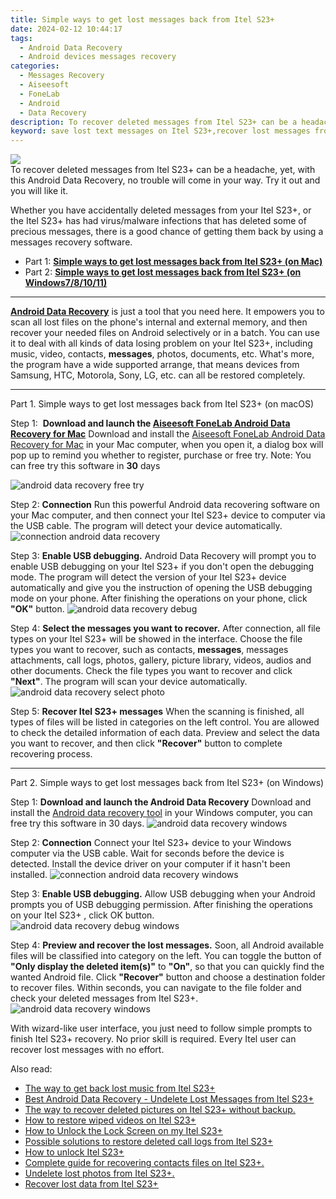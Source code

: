 ```yaml
---
title: Simple ways to get lost messages back from Itel S23+
date: 2024-02-12 10:44:17
tags: 
  - Android Data Recovery
  - Android devices messages recovery
categories: 
  - Messages Recovery
  - Aiseesoft
  - FoneLab
  - Android
  - Data Recovery
description: To recover deleted messages from Itel S23+ can be a headache, yet, with this Android Data Recovery, no trouble will come in your way. Try it out and you will like it.
keyword: save lost text messages on Itel S23+,recover lost messages from Itel S23+,Itel S23+ messages recovery,Regain missing text messages on Itel S23+,broken Itel S23+ messages recovery solution,undelete text messages from Itel S23+,does the Itel S23+ have a backup for deleted messages,recover messages from Itel S23+,recover deleted messages 2018 for Itel S23+,how to refind deleted messages from Itel S23+,messages disappear Itel S23+
---
```


<img src="https://img0mobiles.techidaily.com/images/best-assets/devices/itel/itel-s23plus/4.jpg" class="atpl-imgstyle"  />

<div class="atpl-content atpl-for-fonelab-android recover-messages">

<div class="atpl-post-description-part-1">
To recover deleted messages from Itel S23+ can be a headache, yet, with this Android Data Recovery, no trouble will come in your way. Try it out and you will like it.
</div>




<div class="atpl-post-description-part-2">
<div class="tpl-content-sub-paragraph-normal">
  <p>
    Whether you have accidentally deleted messages from your Itel S23+, or the Itel S23+ has had virus/malware infections that has deleted some of precious messages, there is a good chance of getting them back by using a messages recovery software.
  </p>
</div>
</div>

<ul>
  <li>Part 1: <strong><a href="#p1">Simple ways to get lost messages back from Itel S23+ (on Mac)</a></strong></li>
  <li>Part 2: <strong><a href="#p2">Simple ways to get lost messages back from Itel S23+ (on Windows7/8/10/11)</a></strong></li>
</ul>

<hr>
<div class="atpl-post-description-part-3">
<div class="tpl-content-sub-paragraph-normal">
  <p>
    <a href="https://tools.techidaily.com/aiseesoft-android-data-recovery/" target="_blank" rel="noopener"><strong>Android Data Recovery</strong></a> is just a tool that you need here. It empowers you to scan all lost files on the phone's internal and external memory, and then recover your needed files on Android selectively or in a batch. You can use it to deal with all kinds of data losing problem on your Itel S23+, including music, video, contacts, <b>messages</b>, photos, documents, etc. What's more, the program have a wide supported arrange, that means devices from Samsung, HTC, Motorola, Sony, LG, etc. can all be restored completely.
  </p>
</div>
</div>


<!-- Part 1 -->
<a id="p1" name="p1" ></a><hr>

<div>
  <span class="atpl-step-part-style">Part 1. Simple ways to get lost messages back from Itel S23+ (on macOS)</span>
</div>  

<span class="atpl-stepstyle-a"><span>Step 1: </span></span> <strong>Download and launch the <a href="https://tools.techidaily.com/aiseesoft-android-data-recovery-for-mac/" target="_blank" rel="noopener">Aiseesoft FoneLab Android Data Recovery for Mac</a></strong>
Download and install the <a href="https://tools.techidaily.com/aiseesoft-android-data-recovery-for-mac/" target="_blank" rel="noopener">Aiseesoft FoneLab Android Data Recovery for Mac</a> in your Mac computer, when you open it, a dialog box will pop up to remind you whether to register, purchase or free try.
Note: You can free try this software in <strong>30</strong> days

<img src="https://tools.techidaily.com/images/apps/aiseesoft/android-data-recovery/mac-free-try.png" class="atpl-imgstyle" alt="android data recovery free try" />

<span class="atpl-stepstyle-a"><span>Step 2: </span></span> <strong>Connection</strong>
Run this powerful Android data recovering software on your Mac computer, and then connect your Itel S23+ device to computer via the USB cable. The program will detect your device automatically.
<img src="https://tools.techidaily.com/images/apps/aiseesoft/android-data-recovery/mac-connection-interface.jpg" class="atpl-imgstyle" alt="connection android data recovery" />

<span class="atpl-stepstyle-a"><span>Step 3: </span></span> <strong>Enable USB debugging.</strong>
Android Data Recovery will prompt you to enable USB debugging on your Itel S23+  if you don't open the debugging mode. The program will detect the version of your Itel S23+ device automatically and give you the instruction of opening the USB debugging mode on your phone. After finishing the operations on your phone, click <strong>"OK"</strong> button.
<img src="https://tools.techidaily.com/images/apps/aiseesoft/android-data-recovery/mac-android-usb-debug.jpg"  class="atpl-imgstyle" alt="android data recovery debug" />

<span class="atpl-stepstyle-a"><span>Step 4: </span></span> <strong>Select the messages you want to recover.</strong>
After connection, all file types on your Itel S23+ will be showed in the interface. Choose the file types you want to recover, such as contacts, <strong>messages</strong>, messages attachments, call logs, photos, gallery, picture library, videos, audios and other documents. Check the file types you want to recover and click  <b>"Next"</b>. The program will scan your device automatically.
<img src="https://tools.techidaily.com/images/apps/aiseesoft/android-data-recovery/mac-choose-type-messages.jpg" class="atpl-imgstyle" alt="android data recovery select photo" />

<span class="atpl-stepstyle-a"><span>Step 5: </span></span> <strong>Recover Itel S23+ messages</strong>
When the scanning is finished, all types of files will be listed in categories on the left control. You are allowed to check the detailed information of each data. Preview and select the data you want to recover, and then click <b>"Recover"</b> button to complete recovering process.

<a id="p2" name="p2"></a><hr>

<div class="atpl-step-part-style">Part 2. Simple ways to get lost messages back from Itel S23+ (on Windows)</div>

<span class="atpl-stepstyle-a"><span>Step 1: </span></span> <strong>Download and launch the Android Data Recovery</strong>
Download and install the <a href="https://tools.techidaily.com/aiseesoft-android-data-recovery-for-win/" target="_blank" rel="noopener">Android data recovery tool</a> in your Windows computer, you can free try this software in 30 days.
<img src="https://tools.techidaily.com/images/apps/aiseesoft/android-data-recovery/win-start-interface.png"  class="atpl-imgstyle" alt="android data recovery windows" />

<span class="atpl-stepstyle-a"><span>Step 2: </span></span> <strong>Connection</strong>
Connect your Itel S23+ device to your Windows computer via the USB cable. Wait for seconds before the device is detected. Install the device driver on your computer if it hasn't been installed.
<img src="https://tools.techidaily.com/images/apps/aiseesoft/android-data-recovery/win-connection-interface.png" class="atpl-imgstyle" alt="connection android data recovery windows" />

<span class="atpl-stepstyle-a"><span>Step 3: </span></span> <strong>Enable USB debugging.</strong>
Allow USB debugging when your Android prompts you of USB debugging permission. After finishing the operations on your Itel S23+ , click OK button.
<img src="https://tools.techidaily.com/images/apps/aiseesoft/android-data-recovery/win-android-usb-debug.png" class="atpl-imgstyle" alt="android data recovery debug windows" />

<span class="atpl-stepstyle-a"><span>Step 4: </span></span> <strong>Preview and recover the lost messages.</strong>
Soon, all Android available files will be classified into category on the left. You can toggle the button of <b>"Only display the deleted item(s)"</b> to <b>"On"</b>, so that you can quickly find the wanted Android file. Click <b>"Recover"</b> button and choose a destination folder to recover files. Within seconds, you can navigate to the file folder and check your deleted messages from Itel S23+.
<img src="https://tools.techidaily.com/images/apps/aiseesoft/android-data-recovery/win-recover-messages.jpg" class="atpl-imgstyle" alt="android data recovery windows" />

<div class="atpl-post-description-part-4">
<div class="tpl-content-sub-paragraph-normal">
  <p>
    With wizard-like user interface, you just need to follow simple prompts to finish Itel S23+ recovery. No prior skill is required. Every Itel user can recover lost messages with no effort.
  </p>
</div>
</div>

<ins class="adsbygoogle"
     style="display:block"
     data-ad-client="ca-pub-7571918770474297"
     data-ad-slot="8358498916"
     data-ad-format="auto"
     data-full-width-responsive="true"></ins>

<span class="atpl-alsoreadstyle">Also read:</span>
<div><ul>
<li><a href="/the-way-to-get-back-lost-music-from-itel-s23plus-by-fonelab-android-recover-music/" target="_blank" rel="noopener"><u>The way to get back lost music from Itel S23+</u></a></li>
<li><a href="/best-android-data-recovery-undelete-lost-messages-from-itel-s23plus-by-fonelab-android-recover-messages/" target="_blank" rel="noopener"><u>Best Android Data Recovery - Undelete Lost Messages from Itel S23+</u></a></li>
<li><a href="/the-way-to-recover-deleted-pictures-on-itel-s23plus-without-backup-by-fonelab-android-recover-pictures/" target="_blank" rel="noopener"><u>The way to recover deleted pictures on Itel S23+ without backup.</u></a></li>
<li><a href="/how-to-restore-wiped-videos-on-itel-s23plus-by-fonelab-android-recover-video/" target="_blank" rel="noopener"><u>How to restore wiped videos on Itel S23+</u></a></li>
<li><a href="/how-to-unlock-the-lock-screen-on-my-itel-s23plus-by-drfone-android-unlock-android-unlock/" target="_blank" rel="noopener"><u>How to Unlock the Lock Screen on my Itel S23+</u></a></li>
<li><a href="/possible-solutions-to-restore-deleted-call-logs-from-itel-s23plus-by-fonelab-android-recover-call-logs/" target="_blank" rel="noopener"><u>Possible solutions to restore deleted call logs from Itel S23+</u></a></li>
<li><a href="/how-to-unlock-itel-s23plus-by-drfone-android-unlock-android-unlock/" target="_blank" rel="noopener"><u>How to unlock Itel S23+</u></a></li>
<li><a href="/complete-guide-for-recovering-contacts-files-on-itel-s23plus-by-fonelab-android-recover-contacts/" target="_blank" rel="noopener"><u>Complete guide for recovering contacts files on Itel S23+.</u></a></li>
<li><a href="/undelete-lost-photos-from-itel-s23plus-by-fonelab-android-recover-photos/" target="_blank" rel="noopener"><u>Undelete lost photos from Itel S23+.</u></a></li>
<li><a href="/recover-lost-data-from-itel-s23plus-by-fonelab-android-recover-data/" target="_blank" rel="noopener"><u>Recover lost data from Itel S23+</u></a></li>
</ul></div>

</div>
